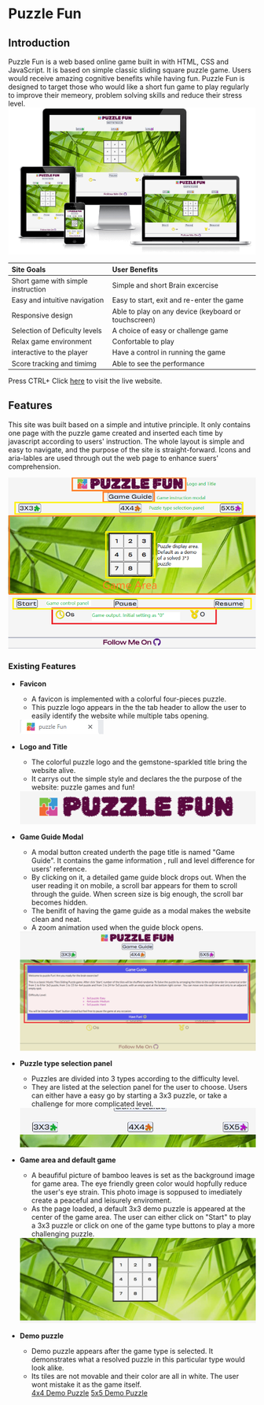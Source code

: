 # Puzzle Fun

## Introduction
Puzzle Fun is a web based online game built in with HTML, CSS and JavaScript. It is based on simple classic sliding square puzzle game. Users would receive amazing cognitive benefits while having fun. Puzzle Fun is designed to target those who would like a short fun game to play regularly to improve their memeory, problem solving skills and reduce their stress level.  
![Responsive Screenshot Mockup](assets/img/readme-screenshots/responsive.png)  

| Site Goals| User Benefits | 
|:------------- | :------------ | 
|Short game with simple instruction | Simple and short Brain excercise | 
|Easy and intuitive navigation| Easy to start, exit and re-enter the game|
|Responsive design | Able to play on any device (keyboard or touchscreen)|  
|Selection of Deficulty levels|A choice of easy or challenge game|
|Relax game environment |Confortable to play|
|interactive to the player|Have a control in running the game|
|Score tracking and timimg|Able to see the performance|

Press CTRL+ Click [here](https://yuyizhong.github.io/puzzelfun/) to visit the live website.


## Features
This site was built based on a simple and intutive principle. It only contains one page with the puzzle game created and inserted each time by javascript according to users' instruction. The whole layout is simple and easy to navigate, and the purpose of the site is straight-forward. Icons and aria-lables are used through out the web page to enhance suers' comprehension.  

<img src="assets/img/readme-screenshots/pageload.png"> 


### Existing Features

- **Favicon**
   - A favicon is implemented with a colorful four-pieces puzzle.
   - This puzzle logo appears in the the tab header to allow the user to easily identify the website while multiple tabs opening.
   <img src="assets/img/readme-screenshots/favicon.png">  

- **Logo and Title**
   - The colorful puzzle logo and the gemstone-sparkled title bring the website alive.   
   - It carrys out the simple style and declares the the purpose of the website: puzzle games and fun!  
   <img src="assets/img/readme-screenshots/logo-title.png">  

- **Game Guide Modal**
   - A modal button created underth the page title is named "Game Guide". It contains the game information , rull and level difference for users' reference.   
   - By clicking on it, a detailed game guide block drops out. When the user reading it on mobile, a scroll bar appears for them to scroll through the guide. When screen size is big enough, the scroll bar becomes hidden.
   - The benifit of having the game guide as a modal makes the website clean and neat. 
   - A zoom animation used when the guide block opens.    
   <img src="assets/img/readme-screenshots/gameguide.png">  

- **Puzzle type selection panel**
   - Puzzles are divided into 3 types according to the difficulty level.   
   - They are listed at the selection panel for the user to choose. Users can either have a easy go by starting a 3x3 puzzle, or take a challenge for more complicated          level.     
   <img src="assets/img/readme-screenshots/gamemenu.png">  

- **Game area and default game**
   - A beaufiful picture of bamboo leaves is set as the background image for game area.  The eye friendly green color would hopfully reduce the user's eye strain. This photo image is soppused to imediately create a peaceful and leisurely enviroment.   
   - As the page loaded, a default 3x3 demo puzzle is appeared at the center of the game area. The user can either click on "Start" to play a 3x3 puzzle or click on one of      the game type buttons to play a more challenging puzzle.      
   <img src="assets/img/readme-screenshots/gamearea.png">  

- **Demo puzzle**
   - Demo puzzle appears after the game type is selected. It demonstrates what a resolved puzzle in this particular type would look alike.   
   - Its tiles are not movable and their color are all in white. The user wont mistake it as the game itself.       
   [4x4 Demo Puzzle](assets/img/readme-screenshots/demopuzzle4x4.png)
   [5x5 Demo Puzzle](assets/img/readme-screenshots/demopuzzle5x5.png)   

